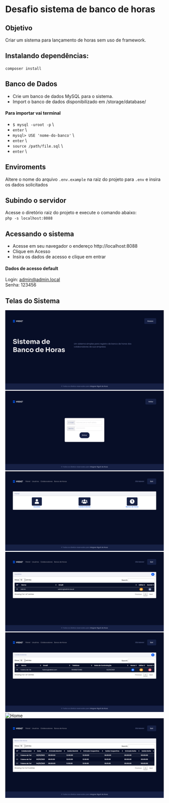 # Desafio sistema de banco de horas

## Objetivo
Criar um sistema para lançamento de horas sem uso de framework. 

## Instalando dependências:
`composer install`

## Banco de Dados
* Crie um banco de dados MySQL para o sistema.
* Import o banco de dados disponibilizado em /storage/database/

#### Para importar vai terminal
* `$ mysql -uroot -p` \
* `enter` \
* `mysql> USE 'nome-do-banco'` \ 
* `enter` \
* `source /path/file.sql` \
* `enter` \

## Enviroments
Altere o nome do arquivo `.env.example` na raiz do projeto para `.env` e insira os dados solicitados

## Subindo o servidor
Acesse o diretório raiz do projeto e execute o comando abaixo: \
`php -s localhost:8088`

## Acessando o sistema
* Acesse em seu navegador o endereço http://localhost:8088
* Clique em Acesso
* Insira os dados de acesso e clique em entrar

#### Dados de acesso default
Login: admin@admin.local \
Senha: 123456


## Telas do Sistema

![Home](storage/images/01.Home.png)
![Home](storage/images/02.Login.png)
![Home](storage/images/03.Painel.png)
![Home](storage/images/04.Usuarios.png)
![Home](storage/images/05.Colaboradores.png)
![Home](storage/images/06.Horas-doColaborador.png)
![Home](storage/images/07.Hora-Todos-Colaboradores.png)
